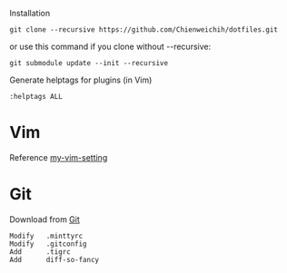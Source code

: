 Installation

    git clone --recursive https://github.com/Chienweichih/dotfiles.git

or use this command if you clone without --recursive:

    git submodule update --init --recursive

Generate helptags for plugins (in Vim)

    :helptags ALL

# Vim #

Reference [my-vim-setting][vim]

# Git #

Download from [Git][git]

    Modify   .minttyrc
    Modify   .gitconfig
    Add      .tigrc
    Add      diff-so-fancy




[vim]: <https://chienweichih.github.io/my-vim-setting/>
[git]: <https://git-scm.com/>
